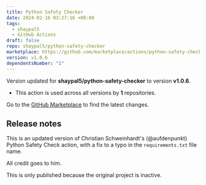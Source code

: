 ```yaml
---
title: Python Safety Checker
date: 2024-02-16 03:27:16 +00:00
tags:
  - shaypal5
  - GitHub Actions
draft: false
repo: shaypal5/python-safety-checker
marketplace: https://github.com/marketplace/actions/python-safety-checker
version: v1.0.6
dependentsNumber: "1"
---
```



Version updated for **shaypal5/python-safety-checker** to version **v1.0.6**.
- This action is used across all versions by **1** repositories.

Go to the [GitHub Marketplace](https://github.com/marketplace/actions/python-safety-checker) to find the latest changes.

## Release notes

This is an updated version of Christian Schweinhardt's (@aufdenpunkt) Python Safety Check action, with a fix to a typo in the `requirements.txt` file name.

All credit goes to him.

This is only published because the original project is inactive.
